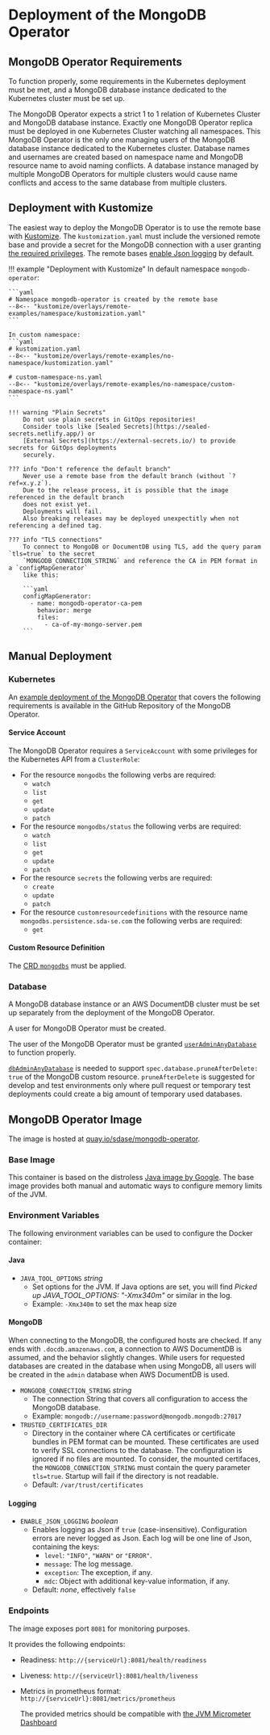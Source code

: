 # Deployment of the MongoDB Operator

## MongoDB Operator Requirements

To function properly, some requirements in the Kubernetes deployment must be met, and a MongoDB
database instance dedicated to the Kubernetes cluster must be set up.

The MongoDB Operator expects a strict 1 to 1 relation of Kubernetes Cluster and MongoDB database
instance.
Exactly one MongoDB Operator replica must be deployed in one Kubernetes Cluster watching all
namespaces.
This MongoDB Operator is the only one managing users of the MongoDB database instance dedicated to
the Kubernetes cluster.
Database names and usernames are created based on namespace name and MongoDB resource name to avoid
naming conflicts.
A database instance managed by multiple MongoDB Operators for multiple clusters would cause name
conflicts and access to the same database from multiple clusters.

## Deployment with Kustomize

The easiest way to deploy the MongoDB Operator is to use the remote base with [Kustomize](https://kustomize.io/).
The `kustomization.yaml` must include the versioned remote base and provide a secret for the MongoDB
connection with a user granting [the required privileges](#database).
The remote bases [enable Json logging](#logging) by default.

!!! example "Deployment with Kustomize"
    In default namespace `mongodb-operator`:

    ```yaml
    # Namespace mongodb-operator is created by the remote base
    --8<-- "kustomize/overlays/remote-examples/namespace/kustomization.yaml"
    ```

    In custom namespace:
    ```yaml
    # kustomization.yaml
    --8<-- "kustomize/overlays/remote-examples/no-namespace/kustomization.yaml"
    
    # custom-namespace-ns.yaml
    --8<-- "kustomize/overlays/remote-examples/no-namespace/custom-namespace-ns.yaml"
    ```

    !!! warning "Plain Secrets"
        Do not use plain secrets in GitOps repositories!
        Consider tools like [Sealed Secrets](https://sealed-secrets.netlify.app/) or
        [External Secrets](https://external-secrets.io/) to provide secrets for GitOps deployments
        securely.
    
    ??? info "Don't reference the default branch"
        Never use a remote base from the default branch (without `?ref=x.y.z`).
        Due to the release process, it is possible that the image referenced in the default branch
        does not exist yet.
        Deployments will fail.
        Also breaking releases may be deployed unexpectitly when not referencing a defined tag.
    
    ??? info "TLS connections"
        To connect to MongoDB or DocumentDB using TLS, add the query param `tls=true` to the secret
        `MONGODB_CONNECTION_STRING` and reference the CA in PEM format in a `configMapGenerator`
        like this:
        
        ```yaml
        configMapGenerator:
          - name: mongodb-operator-ca-pem
            behavior: merge
            files:
              - ca-of-my-mongo-server.pem
        ```

## Manual Deployment

### Kubernetes

An [example deployment of the MongoDB Operator](https://github.com/SDA-SE/mongodb-operator/tree/master/kustomize/bases/operator)
that covers the following requirements is available in the GitHub Repository of the MongoDB
Operator.


#### Service Account

The MongoDB Operator requires a `ServiceAccount` with some privileges for the Kubernetes API from a
`ClusterRole`:

* For the resource `mongodbs` the following verbs are required:
  * `watch`
  * `list`
  * `get`
  * `update`
  * `patch`
* For the resource `mongodbs/status` the following verbs are required:
  * `watch`
  * `list`
  * `get`
  * `update`
  * `patch`
* For the resource `secrets` the following verbs are required:
  * `create`
  * `update`
  * `patch`
* For the resource `customresourcedefinitions` with the resource name
  `mongodbs.persistence.sda-se.com` the following verbs are required:
  * `get`


#### Custom Resource Definition

The [CRD `mongodbs`](https://github.com/SDA-SE/mongodb-operator/tree/master/kustomize/bases/operator/mongodbs-crd.yaml)
must be applied.


### Database

A MongoDB database instance or an AWS DocumentDB cluster must be set up separately from the
deployment of the MongoDB Operator.

A user for MongoDB Operator must be created.

The user of the MongoDB Operator must be granted
[`userAdminAnyDatabase`](https://docs.mongodb.com/v4.4/reference/built-in-roles/#mongodb-authrole-userAdminAnyDatabase)
to function properly.

[`dbAdminAnyDatabase`](https://docs.mongodb.com/v4.4/reference/built-in-roles/#mongodb-authrole-dbAdminAnyDatabase)
is needed to support `spec.database.pruneAfterDelete: true` of the MongoDB custom resource.
`pruneAfterDelete` is suggested for develop and test environments only where pull request or
temporary test deployments could create a big amount of temporary used databases.


## MongoDB Operator Image

The image is hosted at [quay.io/sdase/mongodb-operator](https://quay.io/repository/sdase/mongodb-operator).

### Base Image
This container is based on the distroless [Java image by Google](https://console.cloud.google.com/gcr/images/distroless/GLOBAL/java21-debian12:nonroot/details).
The base image provides both manual and automatic ways to configure memory limits of the JVM.

### Environment Variables

The following environment variables can be used to configure the Docker container:

#### Java

* `JAVA_TOOL_OPTIONS` _string_
  * Set options for the JVM.
    If Java options are set, you will find _Picked up JAVA_TOOL_OPTIONS: "-Xmx340m"_ or similar in
    the log.
  * Example: `-Xmx340m` to set the max heap size

#### MongoDB

When connecting to the MongoDB, the configured hosts are checked.
If any ends with `.docdb.amazonaws.com`, a connection to AWS DocumentDB is assumed, and the behavior
slightly changes.
While users for requested databases are created in the database when using MongoDB, all users will
be created in the `admin` database when AWS DocumentDB is used.

* `MONGODB_CONNECTION_STRING` _string_
  * The connection String that covers all configuration to access the MongoDB database.
  * Example: `mongodb://username:password@mongodb.mongodb:27017`
* `TRUSTED_CERTIFICATES_DIR`
  * Directory in the container where CA certificates or certificate bundles in PEM format can be
    mounted. These certificates are used to verify SSL connections to the database.
    The configuration is ignored if no files are mounted.
    To consider, the mounted certifaces, the `MONGODB_CONNECTION_STRING` must contain the query
    parameter `tls=true`.
    Startup will fail if the directory is not readable.
  * Default: `/var/trust/certificates`

#### Logging

* `ENABLE_JSON_LOGGING` _boolean_
  * Enables logging as Json if `true` (case-insensitive).
    Configuration errors are never logged as Json.
    Each log will be one line of Json, containing the keys:
    * `level`: `"INFO"`, `"WARN"` or `"ERROR"`.
    * `message`: The log message.
    * `exception`: The exception, if any.
    * `mdc`: Object with additional key-value information, if any.
  * Default: _none_, effectively `false`

### Endpoints

The image exposes port `8081` for monitoring purposes.

It provides the following endpoints:

* Readiness: `http://{serviceUrl}:8081/health/readiness`
* Liveness: `http://{serviceUrl}:8081/health/liveness`
* Metrics in prometheus format: `http://{serviceUrl}:8081/metrics/prometheus`
  
  The provided metrics should be compatible with [the JVM Micrometer Dashboard](https://grafana.com/grafana/dashboards/4701-jvm-micrometer/)
